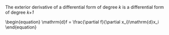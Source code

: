 The exterior derivative of a differential form of degree _k_ is a differential form of degree _k+1_

\begin{equation}
\mathrm{d}f = \frac{\partial f}{\partial x_i}\mathrm{d}x_i
\end{equation}